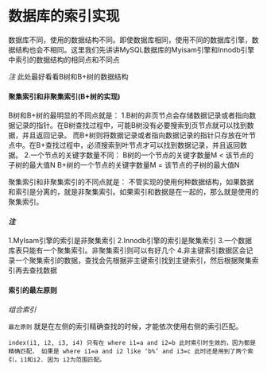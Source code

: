 # 数据库的索引实现
  数据库不同，使用的数据结构不同。即使数据库相同，使用不同的数据库引擎，数据结构也会不相同。这里我们先讲讲MySQL数据库的Myisam引擎和Innodb引擎中索引的数据结构的相同点和不同点

*注* 此处最好看看B树和B+树的数据结构

#### 聚集索引和非聚集索引(B+树的实现)
  B树和B+树的最明显的不同点就是：
  	1.B树的非页节点会存储数据记录或者指向数据记录的指针。在B树查找过程中，可能B树没有必要搜索到页节点就可以找到数据，并且返回记录。
  	而B+树则将数据记录或者指向数据记录的指针只存放在叶节点中。在B+查找过程中，必须搜索到叶节点才可以找到数据记录，并且返回数据。
  	2.一个节点的关键字数量不同：
  	  B树的一个节点的关键字数量M < 该节点的子树的最大值N
  	  B+树的一个节点的关键字数量M = 该节点的子树的最大值N

   聚集索引和非聚集索引的不同点就是：
     不管实现的使用何种数据结构，如果数据和索引是分离的，就是非聚集索引。如果索引和数据是在一起的，那么就是使用的聚集索引。

#### *注*
1.MyIsam引擎的索引是非聚集索引
2.Innodb引擎的索引是聚集索引
3.一个数据库表只能有一个聚集索引。非聚集索引则可以有好几个
4.非主键索引数据区会记录一个聚集索引的数据，查找会先根据非主键索引找到主键索引，然后根据聚集索引再去查找数据

#### 索引的最左原则

*组合索引*

`最左原则` 就是在左侧的索引精确查找的时候，才能依次使用右侧的索引匹配。
```
index(i1, i2, i3, i4) 只有在 where i1=a and i2=b 此时索引时生效的，因为都是精确匹配， 如果是 where i1=a and i2 like ‘b%’ and i3=c 此时还是用到了两个索引，i1和i2. 因为 i2为范围匹配。
```